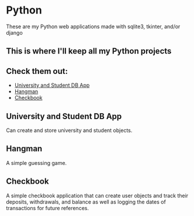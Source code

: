# Python

These are my Python web applications made with sqlite3, tkinter, and/or django

## This is where I'll keep all my Python projects
## Check them out:

* [University and Student DB App](https://github.com/officialcjj/Python/tree/main/DjangoUniversity)
* [Hangman](https://github.com/officialcjj/Python/blob/main/Hangman.py)
* [Checkbook](https://github.com/officialcjj/Python/tree/main/Django_Checkbook_Project)

## University and Student DB App
Can create and store university and student objects.

## Hangman
A simple guessing game.

## Checkbook
A simple checkbook application that can create user objects and 
track their deposits, withdrawals, and balance 
as well as logging the dates of transactions for future references.
